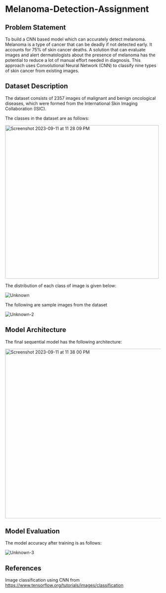 # Melanoma-Detection-Assignment
## Problem Statement

To build a CNN based model which can accurately detect melanoma. Melanoma is a type of cancer that can be deadly if not detected early. It accounts for 75% of skin cancer deaths. A solution that can evaluate images and alert dermatologists about the presence of melanoma has the potential to reduce a lot of manual effort needed in diagnosis. This approach uses Convolutional Neural Network (CNN) to classify nine types of skin cancer from existing images.

## Dataset Description

The dataset consists of 2357 images of malignant and benign oncological diseases, which were formed from the International Skin Imaging Collaboration (ISIC).

The classes in the dataset are as follows:

<img width="497" alt="Screenshot 2023-09-11 at 11 28 09 PM" src="https://github.com/AnjanGanguly/Melanoma-Detection-Assignment/assets/144585694/40c14be4-ec75-442e-957d-b4334a4fca0c">

The distribution of each class of image is given below:

![Unknown](https://github.com/AnjanGanguly/Melanoma-Detection-Assignment/assets/144585694/66e127f6-99fa-405a-85d7-5fa676736dde)

The following are sample images from the dataset

![Unknown-2](https://github.com/AnjanGanguly/Melanoma-Detection-Assignment/assets/144585694/4e540555-e6a2-4d53-b84e-300e00e4e16e)

## Model Architecture

The final sequential model has the following architecture:

<img width="549" alt="Screenshot 2023-09-11 at 11 38 00 PM" src="https://github.com/AnjanGanguly/Melanoma-Detection-Assignment/assets/144585694/3969841e-2c25-42fa-8260-7ffd2c5c4ba1">


## Model Evaluation

The model accuracy after training is as follows:

![Unknown-3](https://github.com/AnjanGanguly/Melanoma-Detection-Assignment/assets/144585694/45ce4740-b4c1-4bd6-b193-b7a291377c5d)

## References

Image classification using CNN from https://www.tensorflow.org/tutorials/images/classification

